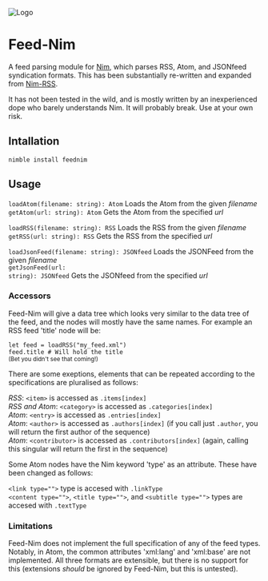 ![Logo](logo.png)
# Feed-Nim
A feed parsing module for [Nim](https://nim-lang.org), which parses RSS, Atom, and JSONfeed syndication formats. This has been substantially re-written and expanded from [Nim-RSS](https://github.com/achesak/nim-rss).

It has not been tested in the wild, and is mostly written by an inexperienced dope who barely understands Nim. It will probably break. Use at your own risk.

## Intallation

<code>nimble install feednim</code>

## Usage

<code>loadAtom(filename: string): Atom</code> Loads the Atom from the given _filename_<br>
<code>getAtom(url: string): Atom</code> Gets the Atom from the specified _url_<br>

<code>loadRSS(filename: string): RSS</code> Loads the RSS from the given _filename_<br>
<code>getRSS(url: string): RSS</code> Gets the RSS from the specified _url_<br>

<code>loadJsonFeed(filename: string): JSONfeed</code> Loads the JSONFeed from the given _filename_<br>
<code>getJsonFeed(url: string): JSONfeed</code> Gets the JSONfeed from the specified _url_<br>

### Accessors

Feed-Nim will give a data tree which looks very similar to the data tree of the feed, and the nodes will mostly have the same names. For example an RSS feed 'title' node will be:

`let feed = loadRSS("my_feed.xml")`<br>
`feed.title # Will hold the title`<br>
<sub>(Bet you didn't see that coming!)</sub>

There are some exeptions, elements that can be repeated according to the specifications are pluralised as follows:

*RSS*: `<item>` is accessed as `.items[index]`<br>
*RSS and Atom*: `<category>` is accessed as `.categories[index]`<br>
*Atom*: `<entry>` is accessed as `.entries[index]`<br>
*Atom*: `<author>` is accessed as `.authors[index]` (if you call just `.author`, you will return the first author of the sequence)<br>
*Atom*: `<contributor>` is accessed as `.contributors[index]` (again, calling this singular will return the first in the sequence)

Some Atom nodes have the Nim keyword 'type' as an attribute. These have been changed as follows:

`<link type="">` type is accesed with `.linkType`<br>
`<content type="">`, `<title type="">`, and `<subtitle type="">` types are accesed with `.textType`

### Limitations

Feed-Nim does not implement the full specification of any of the feed types. Notably, in Atom, the common attributes 'xml:lang' and 'xml:base' are not implemented. All three formats are extensible, but there is no support for this (extensions _should_ be ignored by Feed-Nim, but this is untested).